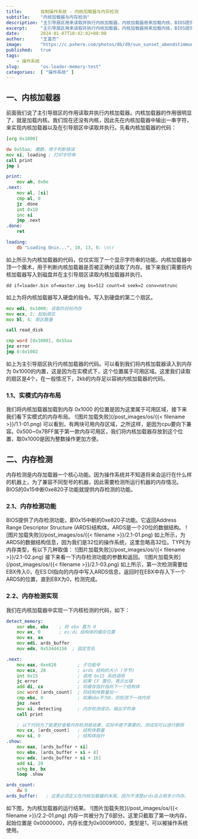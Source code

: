 ```yaml
---
title:       自制操作系统 - 内核加载器与内存检测
subtitle:    "内核加载器与内存检测"
description: "主引导扇区用来读取并执行内核加载器，内核加载器用来加载内核，BIOS提供了内存检测的功能，本文我们将在内核加载器实现内存检测的代码，并在主引导扇区中加载并执行。"
excerpt:     "主引导扇区用来读取并执行内核加载器，内核加载器用来加载内核，BIOS提供了内存检测的功能，本文我们将在内核加载器实现内存检测的代码，并在主引导扇区中加载并执行。"
date:        2024-01-07T10:42:02+08:00
author:      "王富杰"
image:       "https://c.pxhere.com/photos/8b/d9/sun_sunset_abendstimmung_sea_water_clouds-1349389.jpg!d"
published:   true
tags:
    - 操作系统
slug:        "os-loader-memory-test"
categories:  [ "操作系统" ]
---
```


## 一、内核加载器
前面我们说了主引导扇区的作用读取并执行内核加载器。内核加载器的作用很明显了，就是加载内核。我们现在还没有内核，因此先在内核加载器中输出一串字符，来实现内核加载器以及在引导扇区中读取并执行。先看内核加载器的代码：
```asm
[org 0x1000]

dw 0x55aa; 魔数，用于判断错误
mov si, loading ; 打印字符串
call print
jmp $

print:
    mov ah, 0x0e
.next:
    mov al, [si]
    cmp al, 0
    jz .done
    int 0x10
    inc si
    jmp .next
.done:
    ret

loading:
    db "Loading Onix...", 10, 13, 0; \n\r
```
如上所示为内核加载器的代码，仅仅实现了一个显示字符串的功能。内核加载器中顶一个魔术，用于判断内核加载器是否被正确的读取了内存。接下来我们需要将内核加载器写入到磁盘并在主引导扇区读取内核加载器并执行。
```shell
dd if=loader.bin of=master.img bs=512 count=4 seek=2 conv=notrunc
```
如上为将内核加载器写入硬盘的指令。写入到硬盘的第二个扇区。
```asm
mov edi, 0x1000; 读取的目标内存
mov ecx, 2; 起始扇区
mov bl, 4; 扇区数量

call read_disk

cmp word [0x1000], 0x55aa
jnz error
jmp 0:0x1002
```
如上为主引导扇区执行内核加载器的代码。可以看到我们将内核加载器读入到内存为 0x1000的内置，这是因为在实模式下，这个位置属于可用区域。这里我们读取的扇区是4个，在一般情况下，2kb的内存足以容纳内核加载器的代码。

### 1.1、实模式内存布局
我们将内核加载器加载到内存 0x1000 的位置是因为这里属于可用区域，接下来我们看下实模式的内存布局。
![图片加载失败](/post_images/os/{{< filename >}}/1.1-01.png)
可以看到，有两块可用内存区域，之所这样，是因为cpu要向下兼容。0x500~0x7BFF属于第一款内存可用区，我们将内核加载器存放到这个位置，取0x1000是因为整数操作更加方便。


## 二、内存检测
内存检测是内存加载器一个核心功能。因为操作系统并不知道将来会运行在什么样的机器上，为了兼容不同型号的机器，因此需要检测所运行机器的内存情况。BIOS的0x15中断0xe820子功能就提供内存检测的功能。

### 2.1、内存检测功能
BIOS提供了内存检测功能，即0x15中断的0xe820子功能。它返回Address Range Descriptor Structure (ARDS)结构体。ARDS是一个20位的数据结构。
![图片加载失败](/post_images/os/{{< filename >}}/2.1-01.png)
如上所示，为ARDS的数据结构信息，因为我们是32位的操作系统，这里忽略高32位。TYPE为内存类型，有以下几种取值：
![图片加载失败](/post_images/os/{{< filename >}}/2.1-02.png)
接下来看一下内存检测功能的参数和返回。
![图片加载失败](/post_images/os/{{< filename >}}/2.1-03.png)
如上所示，第一次检测需要给EBX传入0，在ES:DI指向的内存中写入ARDS信息，返回时在EBX中存入下一个ARDS的位置，直到EBX为0，检测完成。

### 2.2、内存检测实现
我们在内核加载器中实现一下内核检测的代码，如下：
```asm
detect_memory:
    xor ebx, ebx    ; 将 ebx 置为 0
    mov ax, 0       ; es:di 结构体的缓存位置
    mov es, ax
    mov edi, ards_buffer
    mov edx, 0x534d4150  ; 固定签名

.next:
    mov eax, 0xe820        ; 子功能号
    mov ecx, 20            ; ards 结构的大小 (字节)
    int 0x15               ; 调用 0x15 系统调用
    jc error               ; 如果 CF 置位，表示出错
    add di, cx             ; 将缓存指针指向下一个结构体
    inc word [ards_count]  ; 将结构体数量加一
    cmp ebx, 0             ; 如果ebx不为0，则检测下一块内存
    jnz .next
    mov si, detecting      ; 内存检测成功，输出字符串
    call print

    ; 以下代码为了能更好查看内存检测是结果，实际中是不需要的，测试完可以进行删除 
    mov cx, [ards_count]   ; 结构体数量
    mov si, 0              ; 结构体指针
.show:
    mov eax, [ards_buffer + si]
    mov ebx, [ards_buffer + si + 8]
    mov edx, [ards_buffer + si + 16]
    add si, 20
    xchg bx, bx
    loop .show

ards_count:
    dw 0
ards_buffer:   ; 这里必须定义在内核加载器的末尾，因为不清楚ards会占用多少内存。
```
如下图，为内核加载器的运行结果。
![图片加载失败](/post_images/os/{{< filename >}}/2.2-01.png)
内存一共被分为了6部分。这里只截取了第一块内存，起始位置是 0x0000000，内存长度为0x0009f000，类型是1，可以被操作系统使用。